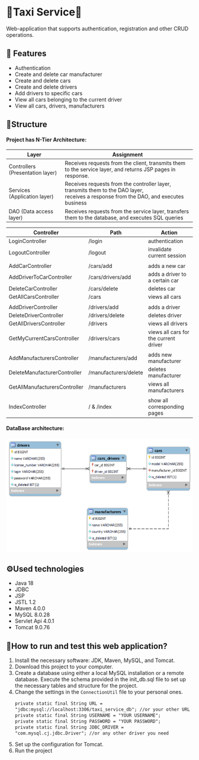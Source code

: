 # 🚖Taxi Service🚕

Web-application that supports authentication, registration and other CRUD operations.

## 🚀 Features

- Authentication
- Create and delete car manufacturer
- Create and delete cars
- Create and delete drivers
- Add drivers to specific cars
- View all cars belonging to the current driver
- View all cars, drivers, manufacturers

## 🔧Structure
#### Project has N-Tier Architecture:
| Layer                            | Assignment                                                                                                                                 |
|----------------------------------|--------------------------------------------------------------------------------------------------------------------------------------------|
| Controllers (Presentation layer) | Receives requests from the client, transmits them to the service layer, and returns JSP pages in response.                                 |
| Services (Application layer)     | Receives requests from the controller layer, transmits them to the DAO layer, <br/>receives a response from the DAO, and executes business |
| DAO (Data access layer)          | Receives requests from the service layer, transfers them to the database, and executes SQL queries                                         |


| Controller                    | Path                  | Action                                |
|-------------------------------|-----------------------|---------------------------------------|
| LoginController               | /login                | authentication                        |
| LogoutController              | /logout               | invalidate current session            |
|                               |                       |                                       |
| AddCarController              | /cars/add             | adds a new car                        |
| AddDriverToCarController      | /cars/drivers/add     | adds a driver to a certain car        |
| DeleteCarController           | /cars/delete          | deletes car                           |
| GetAllCarsController          | /cars                 | views all cars                        |
|                               |                       |                                       |
| AddDriverController           | /drivers/add          | adds a driver                         |
| DeleteDriverController        | /drivers/delete       | deletes driver                        |
| GetAllDriversController       | /drivers              | views all drivers                     |
| GetMyCurrentCarsController    | /drivers/cars         | views all cars for the current driver |
|                               |                       |                                       |
| AddManufacturersController    | /manufacturers/add    | adds new manufacturer                 |
| DeleteManufacturerController  | /manufacturers/delete | deletes manufacturer                  |
| GetAllManufacturersController | /manufacturers        | views all manufacturers               |
|                               |                       |                                       |
| IndexController               | / & /index            | show all corresponding pages          |

#### DataBase architecture:
<img src="DB_EER_Diagram.png" alt="database architecture">

## ⚙️Used technologies
- Java 18
- JDBC
- JSP
- JSTL 1.2
- Maven 4.0.0
- MySQL 8.0.28
- Servlet Api 4.0.1
- Tomcat 9.0.76

## 🔨How to run and test this web application?
1. Install the necessary software: JDK, Maven, MySQL, and Tomcat.
2. Download this project to your computer.
3. Create a database using either a local MySQL installation or a remote database. Execute the schema provided in the init_db.sql file to set up the necessary tables and structure for the project.
4. Change the settings in the `ConnectionUtil` file to your personal ones.
    ```
    private static final String URL = "jdbc:mysql://localhost:3306/taxi_service_db"; //or your other URL
    private static final String USERNAME = "YOUR USERNAME";
    private static final String PASSWORD = "YOUR PASSWORD";
    private static final String JDBC_DRIVER = "com.mysql.cj.jdbc.Driver"; //or any other driver you need
    ```
5. Set up the configuration for Tomcat.
6. Run the project
 